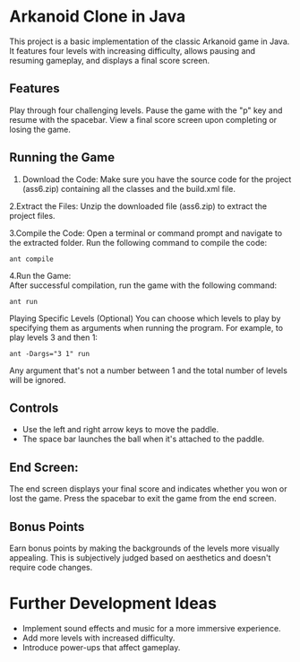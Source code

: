 # Arkanoid Clone in Java
This project is a basic implementation of the classic Arkanoid game in Java. It features four levels with increasing difficulty, allows pausing and resuming gameplay, and displays a final score screen.

## Features
Play through four challenging levels.
Pause the game with the "p" key and resume with the spacebar.
View a final score screen upon completing or losing the game.

## Running the Game
1. Download the Code:
Make sure you have the source code for the project (ass6.zip) containing all the classes and the build.xml file.

2.Extract the Files:
Unzip the downloaded file (ass6.zip) to extract the project files.

3.Compile the Code: 
Open a terminal or command prompt and navigate to the extracted folder. Run the following command to compile the code:
```shel
ant compile
```
4.Run the Game:  
After successful compilation, run the game with the following command:
```shel
ant run
```
Playing Specific Levels (Optional)
You can choose which levels to play by specifying them as arguments when running the program. For example, to play levels 3 and then 1:
```shel
ant -Dargs="3 1" run
```
Any argument that's not a number between 1 and the total number of levels will be ignored.

## Controls
- Use the left and right arrow keys to move the paddle.
- The space bar launches the ball when it's attached to the paddle.
## End Screen:
The end screen displays your final score and indicates whether you won or lost the game. Press the spacebar to exit the game from the end screen.

## Bonus Points
Earn bonus points by making the backgrounds of the levels more visually appealing. This is subjectively judged based on aesthetics and doesn't require code changes.


# Further Development Ideas
- Implement sound effects and music for a more immersive experience.
- Add more levels with increased difficulty.
- Introduce power-ups that affect gameplay.

